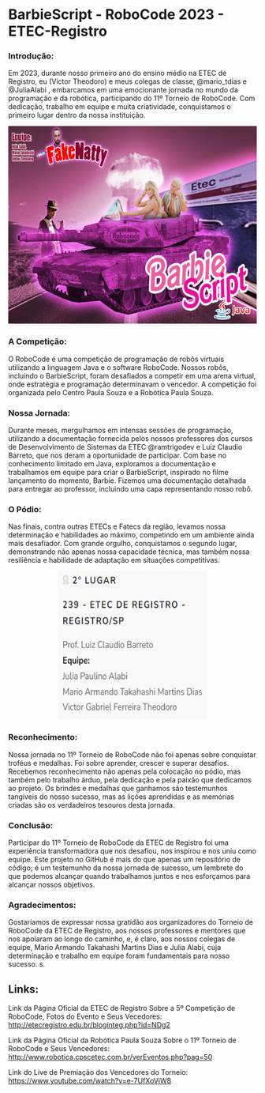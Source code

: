 # **BarbieScript - RoboCode 2023 - ETEC-Registro**

### **Introdução:**
Em 2023, durante nosso primeiro ano do ensino médio na ETEC de Registro, eu (Victor Theodoro) e meus colegas de classe, @mario_tdias e @JuliaAlabi , embarcamos em uma emocionante jornada no mundo da programação e da robótica, participando do 11º Torneio de RoboCode. Com dedicação, trabalho em equipe e muita criatividade, conquistamos o primeiro lugar dentro da nossa instituição.

<div style="text-align: center;">
<img src="Capa_BarbieScript.jpg" width="600" height="400">
</div>

### **A Competição:**
O RoboCode é uma competição de programação de robôs virtuais utilizando a linguagem Java e o software RoboCode. Nossos robôs, incluindo o BarbieScript, foram desafiados a competir em uma arena virtual, onde estratégia e programação determinavam o vencedor. A competição foi organizada pelo Centro Paula Souza e a Robótica Paula Souza.

### **Nossa Jornada:**
Durante meses, mergulhamos em intensas sessões de programação, utilizando a documentação fornecida pelos nossos professores dos cursos de Desenvolvimento de Sistemas da ETEC @ramtrigodev e Luiz Claudio Barreto, que nos deram a oportunidade de participar. Com base no conhecimento limitado em Java, exploramos a documentação e trabalhamos em equipe para criar o BarbieScript, inspirado no filme lançamento do momento, Barbie. Fizemos uma documentação detalhada para entregar ao professor, incluindo uma capa representando nosso robô.

### **O Pódio:**
Nas finais, contra outras ETECs e Fatecs da região, levamos nossa determinação e habilidades ao máximo, competindo em um ambiente ainda mais desafiador. Com grande orgulho, conquistamos o segundo lugar, demonstrando não apenas nossa capacidade técnica, mas também nossa resiliência e habilidade de adaptação em situações competitivas.

<div style="text-align: center;">
<img src="Vencedores2023.png" width="300" height="300">
</div>

### **Reconhecimento:**
Nossa jornada no 11º Torneio de RoboCode não foi apenas sobre conquistar troféus e medalhas. Foi sobre aprender, crescer e superar desafios. Recebemos reconhecimento não apenas pela colocação no pódio, mas também pelo trabalho árduo, pela dedicação e pela paixão que dedicamos ao projeto. Os brindes e medalhas que ganhamos são testemunhos tangíveis do nosso sucesso, mas as lições aprendidas e as memórias criadas são os verdadeiros tesouros desta jornada.

### **Conclusão:**
Participar do 11º Torneio de RoboCode da ETEC de Registro foi uma experiência transformadora que nos desafiou, nos inspirou e nos uniu como equipe. Este projeto no GitHub é mais do que apenas um repositório de código; é um testemunho da nossa jornada de sucesso, um lembrete do que podemos alcançar quando trabalhamos juntos e nos esforçamos para alcançar nossos objetivos.

### **Agradecimentos:**
Gostaríamos de expressar nossa gratidão aos organizadores do Torneio de RoboCode da ETEC de Registro, aos nossos professores e mentores que nos apoiaram ao longo do caminho, e, é claro, aos nossos colegas de equipe, Mario Armando Takahashi Martins Dias e Julia Alabi, cuja determinação e trabalho em equipe foram fundamentais para nosso sucesso.
s. 

## **Links:**

Link da Página Oficial da ETEC de Registro Sobre a 5º Competição de RoboCode, Fotos do Evento e Seus Vecedores:
http://etecregistro.edu.br/bloginteg.php?id=NDg2

Link da Página Oficial da Robótica Paula Souza Sobre o 11º Torneio de RoboCode e Seus Vencedores:
http://www.robotica.cpscetec.com.br/verEventos.php?pag=50

Link do Live de Premiação dos Vencedores do Torneio:
https://www.youtube.com/watch?v=e-7UfXoVjW8
